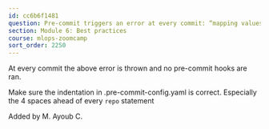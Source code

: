```yaml
---
id: cc6b6f1481
question: Pre-commit triggers an error at every commit: “mapping values are not allowed in this context”
section: Module 6: Best practices
course: mlops-zoomcamp
sort_order: 2250
---
```


At every commit the above error is thrown and no pre-commit hooks are ran.

Make sure the indentation in .pre-commit-config.yaml is correct. Especially the 4 spaces ahead of every `repo` statement

Added by M. Ayoub C.

